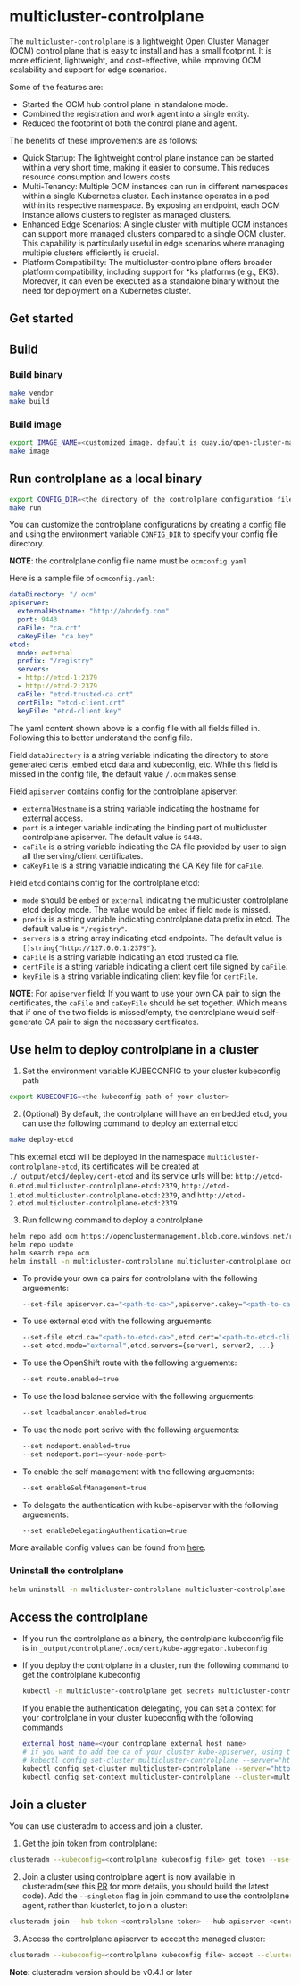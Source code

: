 [comment]: # ( Copyright Contributors to the Open Cluster Management project )
# multicluster-controlplane

The `multicluster-controlplane` is a lightweight Open Cluster Manager (OCM) control plane that is easy to install and has a small footprint. It is more efficient, lightweight, and cost-effective, while improving OCM scalability and support for edge scenarios.

Some of the features are:

- Started the OCM hub control plane in standalone mode.
- Combined the registration and work agent into a single entity.
- Reduced the footprint of both the control plane and agent.

The benefits of these improvements are as follows:

- Quick Startup: The lightweight control plane instance can be started within a very short time, making it easier to consume. This reduces resource consumption and lowers costs.
- Multi-Tenancy: Multiple OCM instances can run in different namespaces within a single Kubernetes cluster. Each instance operates in a pod within its respective namespace. By exposing an endpoint, each OCM instance allows clusters to register as managed clusters.
- Enhanced Edge Scenarios: A single cluster with multiple OCM instances can support more managed clusters compared to a single OCM cluster. This capability is particularly useful in edge scenarios where managing multiple clusters efficiently is crucial.
- Platform Compatibility: The multicluster-controlplane offers broader platform compatibility, including support for *ks platforms (e.g., EKS). Moreover, it can even be executed as a standalone binary without the need for deployment on a Kubernetes cluster. 

## Get started 

## Build

### Build binary

```bash
make vendor
make build
```

### Build image

```bash
export IMAGE_NAME=<customized image. default is quay.io/open-cluster-management/multicluster-controlplane:latest>
make image
```

## Run controlplane as a local binary

```bash
export CONFIG_DIR=<the directory of the controlplane configuration file. default is ./_output/controlplane>
make run
```

You can customize the controlplane configurations by creating a config file and using the environment variable `CONFIG_DIR` to specify your config file directory.

**NOTE**: the controlplane config file name must be `ocmconfig.yaml`

Here is a sample file of `ocmconfig.yaml`:

```yaml
dataDirectory: "/.ocm"
apiserver:
  externalHostname: "http://abcdefg.com"
  port: 9443
  caFile: "ca.crt"
  caKeyFile: "ca.key"
etcd:
  mode: external
  prefix: "/registry"
  servers:
  - http://etcd-1:2379
  - http://etcd-2:2379
  caFile: "etcd-trusted-ca.crt"
  certFile: "etcd-client.crt"
  keyFile: "etcd-client.key"
```

The yaml content shown above is a config file with all fields filled in. Following this to better understand the config file.

Field `dataDirectory` is a string variable indicating the directory to store generated certs ,embed etcd data and kubeconfig, etc. While this field is missed in the config file, the default value `/.ocm` makes sense.

Field `apiserver` contains config for the controlplane apiserver:
- `externalHostname` is a string variable indicating the hostname for external access.
- `port` is a integer variable indicating the binding port of multicluster controlplane apiserver. The default value is `9443`.
- `caFile` is a string variable indicating the CA file provided by user to sign all the serving/client certificates. 
- `caKeyFile` is a string variable indicating the CA Key file for `caFile`.

Field `etcd` contains config for the controlplane etcd:
- `mode` should be `embed` or `external` indicating the multicluster controlplane etcd deploy mode. The value would be `embed` if field `mode` is missed.
- `prefix` is a string variable indicating controlplane data prefix in etcd. The default value is `"/registry"`.
- `servers` is a string array indicating etcd endpoints. The default value is `[]string{"http://127.0.0.1:2379"}`.
- `caFile` is a string variable indicating an etcd trusted ca file.
- `certFile` is a string variable indicating a client cert file signed by `caFile`.
- `keyFile` is a string variable indicating client key file for `certFile`.

**NOTE**: For `apiserver` field: If you want to use your own CA pair to sign the certificates, the `caFile` and `caKeyFile` should be set together. Which means that if one of the two fields is missed/empty, the controlplane would self-generate CA pair to sign the necessary certificates. 

## Use helm to deploy controlplane in a cluster

1. Set the environment variable KUBECONFIG to your cluster kubeconfig path

  ```bash
  export KUBECONFIG=<the kubeconfig path of your cluster>
  ```

2. (Optional) By default, the controlplane will have an embedded etcd, you can use the following command to deploy an external etcd

  ```bash
  make deploy-etcd
  ```

  This external etcd will be deployed in the namespace `multicluster-controlplane-etcd`, its certificates will be created at `./_output/etcd/deploy/cert-etcd` and its service urls will be: `http://etcd-0.etcd.multicluster-controlplane-etcd:2379`, `http://etcd-1.etcd.multicluster-controlplane-etcd:2379`, and `http://etcd-2.etcd.multicluster-controlplane-etcd:2379`

3. Run following command to deploy a controlplane

  ```bash
  helm repo add ocm https://openclustermanagement.blob.core.windows.net/releases/
  helm repo update
  helm search repo ocm
  helm install -n multicluster-controlplane multicluster-controlplane ocm/multicluster-controlplane --create-namespace --set <values to set>
  ```

  - To provide your own ca pairs for controlplane with the following arguements:

    ```bash
    --set-file apiserver.ca="<path-to-ca>",apiserver.cakey="<path-to-ca-key>"
    ```

  - To use external etcd with the following arguements:

      ```bash
      --set-file etcd.ca="<path-to-etcd-ca>",etcd.cert="<path-to-etcd-client-cert>",etcd.certkey="<path-to-etcd-client-cert-key>"
      --set etcd.mode="external",etcd.servers={server1, server2, ...}
      ```

  - To use the OpenShift route with the following arguements:

      ```bash
      --set route.enabled=true
      ```

  - To use the load balance service with the following arguements:

      ```bash
      --set loadbalancer.enabled=true
      ```

  - To use the node port serive with the following arguements:

      ```bash
      --set nodeport.enabled=true
      --set nodeport.port=<your-node-port>
      ```

  - To enable the self management with the following arguements:

      ```bash
      --set enableSelfManagement=true
      ```

  - To delegate the authentication with kube-apiserver with the following arguements:

      ```bash
      --set enableDelegatingAuthentication=true
      ```

  More available config values can be found from [here](https://github.com/open-cluster-management-io/multicluster-controlplane/blob/main/charts/multicluster-controlplane/values.yaml).

### Uninstall the controlplane

```bash
helm uninstall -n multicluster-controlplane multicluster-controlplane
```

## Access the controlplane

- If you run the controlplane as a binary, the controlplane kubeconfig file is in `_output/controlplane/.ocm/cert/kube-aggregator.kubeconfig`

- If you deploy the controlplane in a cluster, run the following command to get the controlplane kubeconfig

  ```bash
  kubectl -n multicluster-controlplane get secrets multicluster-controlplane-kubeconfig -ojsonpath='{.data.kubeconfig}' | base64 -d > multicluster-controlplane.kubeconfig
  ```

  If you enable the authentication delegating, you can set a context for your controlplane in your cluster kubeconfig with the following commands

  ```bash
  external_host_name=<your controplane external host name>
  # if you want to add the ca of your cluster kube-apiserver, using the command:
  # kubectl config set-cluster multicluster-controlplane --server="https://${external_host_name}" --embed-certs --certificate-authority=<the ca path of your cluster kube-apiserver>
  kubectl config set-cluster multicluster-controlplane --server="https://${external_host_name}" --insecure-skip-tls-verify
  kubectl config set-context multicluster-controlplane --cluster=multicluster-controlplane --user=kube:admin --namespace=default
  ```

## Join a cluster

You can use clusteradm to access and join a cluster.

1. Get the join token from controlplane:
```bash
clusteradm --kubeconfig=<controlplane kubeconfig file> get token --use-bootstrap-token
```

2. Join a cluster using controlplane agent is now available in clusteradm(see this [PR](https://github.com/open-cluster-management-io/clusteradm/pull/338) for more details, you should build the latest code).
Add the `--singleton` flag in join command to use the controlplane agent, rather than klusterlet, to join a cluster:

```bash
clusteradm join --hub-token <controlplane token> --hub-apiserver <controlplane apiserver> --cluster-name <cluster name> --singleton
```

3. Access the controlplane apiserver to accept the managed cluster:
```bash
clusteradm --kubeconfig=<controlplane kubeconfig file> accept --clusters <cluster name>
```

**Note**: clusteradm version should be v0.4.1 or later

